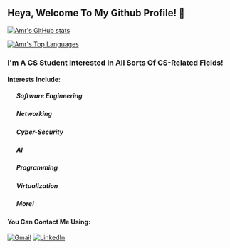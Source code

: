## Heya, Welcome To My Github Profile! 👋
[![Amr's GitHub stats](https://github-readme-stats-git-master-amromnia.vercel.app/api?username=amromnia&count_private=true&show_icons=true&theme=dracula)](https://github.com/amromnia)

[![Amr's Top Languages](https://github-readme-stats-git-master-amromnia.vercel.app/api/top-langs/?username=amromnia&count_private=true)](https://github.com/amromnia)

### I'm A CS Student Interested In All Sorts Of CS-Related Fields! 
#### Interests Include:
  #####  &nbsp;&nbsp;&nbsp;&nbsp;&nbsp;&nbsp;*Software Engineering*
  ##### &nbsp;&nbsp;&nbsp;&nbsp;&nbsp;&nbsp;*Networking*
  ##### &nbsp;&nbsp;&nbsp;&nbsp;&nbsp;&nbsp;*Cyber-Security*
  ##### &nbsp;&nbsp;&nbsp;&nbsp;&nbsp;&nbsp;*AI*
  ##### &nbsp;&nbsp;&nbsp;&nbsp;&nbsp;&nbsp;*Programming*
  ##### &nbsp;&nbsp;&nbsp;&nbsp;&nbsp;&nbsp;*Virtualization*
  ##### &nbsp;&nbsp;&nbsp;&nbsp;&nbsp;&nbsp;*More!*
  
  #### You Can Contact Me Using:
  
  [![Gmail](https://img.shields.io/badge/Gmail-D14836?style=for-the-badge&logo=gmail&logoColor=white)](mailto:amr20000225@miuegypt.edu.eg)
  [![LinkedIn](https://img.shields.io/badge/linkedin-%230077B5.svg?style=for-the-badge&logo=linkedin&logoColor=white)](https://www.linkedin.com/in/amr913/)
 


<!--
**amromnia/amromnia** is a ✨ _special_ ✨ repository because its `README.md` (this file) appears on your GitHub profile.

Here are some ideas to get you started:

- 🔭 I’m currently working on ...
- 🌱 I’m currently learning ...
- 👯 I’m looking to collaborate on ...
- 🤔 I’m looking for help with ...
- 💬 Ask me about ...
- 📫 How to reach me: ...
- 😄 Pronouns: ...
- ⚡ Fun fact: ...
-->
